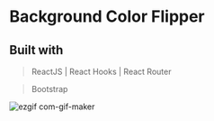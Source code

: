 # Background Color Flipper

## Built with 

> ReactJS | React Hooks | React Router

> Bootstrap


![ezgif com-gif-maker](https://user-images.githubusercontent.com/79127001/122876351-694dc880-d303-11eb-9324-4d818d409a5f.gif)

